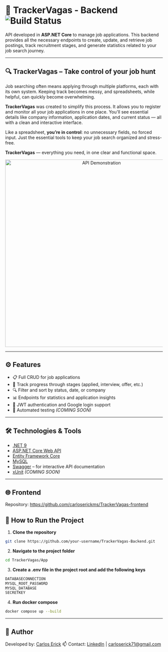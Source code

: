 # 📌 TrackerVagas - Backend ![Build Status](https://img.shields.io/badge/build-passing-brightgreen)

API developed in **ASP.NET Core** to manage job applications. This backend provides all the necessary endpoints to create, update, and retrieve job postings, track recruitment stages, and generate statistics related to your job search journey.

---

## 🔍 TrackerVagas – Take control of your job hunt

Job searching often means applying through multiple platforms, each with its own system. Keeping track becomes messy, and spreadsheets, while helpful, can quickly become overwhelming.

**TrackerVagas** was created to simplify this process. It allows you to register and monitor all your job applications in one place. You'll see essential details like company information, application dates, and current status — all with a clean and interactive interface.

Like a spreadsheet, **you’re in control**: no unnecessary fields, no forced input. Just the essential tools to keep your job search organized and stress-free.

**TrackerVagas** — everything you need, in one clear and functional space.

<p align="center">
  <img src="https://github.com/user-attachments/assets/f26877a0-4f5b-4423-b37b-85c1e6ccc428" alt="API Demonstration" width="600"/>
</p>

---

## ⚙️ Features

- 📋 Full CRUD for job applications  
- 🧭 Track progress through stages (applied, interview, offer, etc.)  
- 🔍 Filter and sort by status, date, or company  
- 📊 Endpoints for statistics and application insights  
- 🔐 JWT authentication and Google login support  
- 🧪 Automated testing *(COMING SOON)*  

---

## 🛠️ Technologies & Tools

- [.NET 9](https://dotnet.microsoft.com/)
- [ASP.NET Core Web API](https://learn.microsoft.com/aspnet/core/web-api/)
- [Entity Framework Core](https://docs.microsoft.com/ef/core/)
- [MySQL](https://dev.mysql.com/doc/)
- [Swagger](https://swagger.io/tools/swagger-ui/) – for interactive API documentation  
- [xUnit](https://xunit.net/) *(COMING SOON)*

---

## 🌐 Frontend
Repository: https://github.com/carloserickms/TrackerVagas-frontend

## 🚀 How to Run the Project

1. **Clone the repository**
```bash
git clone https://github.com/your-username/TrackerVagas-Backend.git

```
2. **Navigate to the project folder**
```bash
cd TrackerVagas/App
```
3. **Create a .env file in the project root and add the following keys**
```bash
DATABASECONNECTION
MYSQL_ROOT_PASSWORD
MYSQL_DATABASE
SECRETKEY
```
4. **Run docker compose**
```bash
docker compose up --build
```
---
## 👤 Author
Developed by: [Carlos Erick](https://github.com/carloserickms)
📫 Contact: [LinkedIn](https://www.linkedin.com/in/carlos-erick/) | carloserick71@gmail.com
